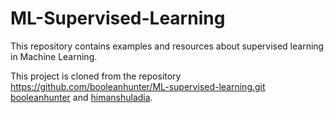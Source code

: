 # ML-Supervised-Learning

This repository contains examples and resources about supervised learning in Machine Learning.


This project is cloned from the repository https://github.com/booleanhunter/ML-supervised-learning.git [booleanhunter](https://github.com/booleanhunter) and [himanshuladia](https://github.com/himanshuladia).
